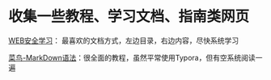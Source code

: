 # 收集一些教程、学习文档、指南类网页  

[WEB安全学习](https://websec.readthedocs.io/zh/latest/index.html)：  最喜欢的文档方式，左边目录，右边内容，尽快系统学习  
  
[菜鸟-MarkDown语法](https://www.runoob.com/markdown/md-link.html)：很全面的教程，虽然平常使用Typora，但有空系统阅读一遍

